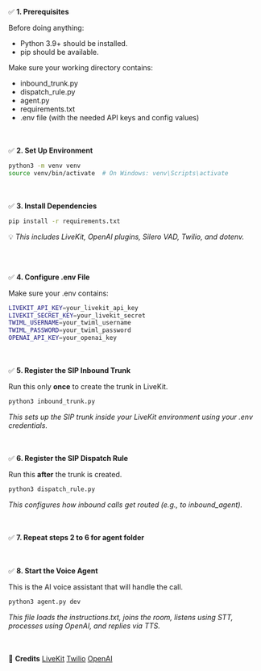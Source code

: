 ✅ **1. Prerequisites**


Before doing anything:

- Python 3.9+ should be installed.
- pip should be available.


Make sure your working directory contains:
- inbound_trunk.py
- dispatch_rule.py
- agent.py
- requirements.txt
- .env file (with the needed API keys and config values)

<br><br>
✅ **2. Set Up Environment**

```bash
python3 -m venv venv
source venv/bin/activate  # On Windows: venv\Scripts\activate
```
<br><br>
✅ **3. Install Dependencies**

```bash
pip install -r requirements.txt
```

💡 _This includes LiveKit, OpenAI plugins, Silero VAD, Twilio, and dotenv._

<br><br>

✅ **4. Configure .env File**

Make sure your .env contains:

```bash
LIVEKIT_API_KEY=your_livekit_api_key
LIVEKIT_SECRET_KEY=your_livekit_secret
TWIML_USERNAME=your_twiml_username
TWIML_PASSWORD=your_twiml_password
OPENAI_API_KEY=your_openai_key
```
<br><br>
✅ **5. Register the SIP Inbound Trunk**

Run this only **once** to create the trunk in LiveKit.

```bash
python3 inbound_trunk.py
```

_This sets up the SIP trunk inside your LiveKit environment using your .env credentials._

<br><br>
✅ **6. Register the SIP Dispatch Rule**

Run this **after** the trunk is created.

```bash
python3 dispatch_rule.py
```

_This configures how inbound calls get routed (e.g., to inbound_agent)._

<br><br>
✅ **7. Repeat steps 2 to 6 for agent folder**

<br><br>
✅ **8. Start the Voice Agent**

This is the AI voice assistant that will handle the call.

```bash
python3 agent.py dev
```

_This file loads the instructions.txt, joins the room, listens using STT, processes using OpenAI, and replies via TTS._

<br><br>
🙏 **Credits**
[LiveKit](https://livekit.io/)
[Twilio](https://www.twilio.com/en-us)
[OpenAI](https://platform.openai.com/)
